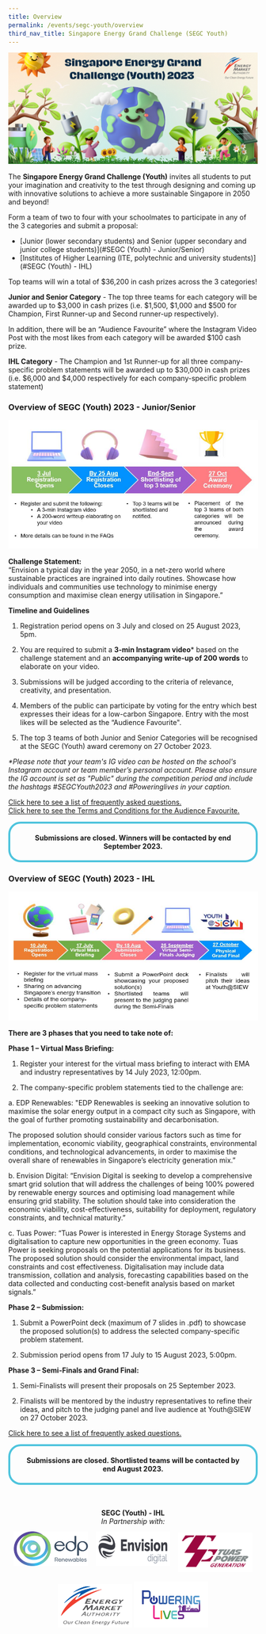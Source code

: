 ```yaml
---
title: Overview
permalink: /events/segc-youth/overview
third_nav_title: Singapore Energy Grand Challenge (SEGC Youth)
---
```

![Singapore Energy Grand Challenge (Youth) 2022](/images/events/segc/SEGC%20Banner%20V3.png)
<p style="text-align: center; font-weight: bold;">
</p>

 
The **Singapore Energy Grand Challenge (Youth)** invites all students to put your imagination and creativity to the test through designing and coming up  with innovative solutions to achieve a more sustainable Singapore in 2050 and beyond!

Form a team of two to four with your schoolmates to participate in any of the 3 categories and submit a proposal:

* [Junior (lower secondary students) and Senior (upper secondary and junior college students)](#SEGC (Youth) - Junior/Senior)
* [Institutes of Higher Learning (ITE, polytechnic and university students)](#SEGC (Youth) - IHL)

Top teams will win a total of $36,200 in cash prizes across the 3 categories!

**Junior and Senior Category** - The top three teams for each category will be awarded up to $3,000 in cash prizes (i.e. $1,500, $1,000 and $500 for Champion, First Runner-up and Second runner-up respectively).​

In addition, there will be an “Audience Favourite” where the Instagram Video Post with the most likes from each category will be awarded $100 cash prize.
 

**IHL Category** - The Champion and 1st Runner-up for all three company-specific problem statements will be awarded up to $30,000 in cash prizes (i.e. $6,000 and $4,000 respectively for each company-specific problem statement)



<a id="SEGC (Youth) - Junior/Senior" href=""></a>
### Overview of SEGC (Youth) 2023 - Junior/Senior

<img alt="Overview, 3 Jul Registration Opens, by 25 Aug Submission, by 31 Aug Screenshot Verification, End Oct Award Ceremony" style="width: 505px; height: 260px; max-width: 505px;" src="/images/events/segc/SEGC%202023%20-%20JS%20Overview_v2.JPG" />  
  

**Challenge Statement:**  
“Envision a typical day in the year 2050, in a net-zero world where sustainable practices are ingrained into daily routines. Showcase how individuals and communities use technology to minimise energy consumption and maximise clean energy utilisation in Singapore.”


**Timeline and Guidelines**  

1. Registration period opens on 3 July and closed on 25 August 2023, 5pm.
   
2. You are required to submit a **3-min Instagram video*** based on the challenge statement and an **accompanying write-up of 200 words** to elaborate on your video. 

3. Submissions will be judged according to the criteria of relevance, creativity, and presentation.
  
4. Members of the public can participate by voting for the entry which best expresses their ideas for a low-carbon Singapore. Entry with the most likes will be selected as the “Audience Favourite".
  
5. The top 3 teams of both Junior and Senior Categories will be recognised at the SEGC (Youth) award ceremony on 27 October 2023.

_*Please note that your team's IG video can be hosted on the school's Instagram account or team member’s personal account. Please also ensure the IG account is set as "Public" during the competition period and include the hashtags #SEGCYouth2023 and #Poweringlives in your caption._

<a href="/files/events/segc-youth/overview/Singapore%20Energy%20Grand%20Challenge%20(Youth)%20Junior-Senior%202023%20FAQs_vf%20(1).pdf" target="_blank">Click here to see a list of frequently asked questions.</a>
<br>
<a href="/files/events/segc-youth/overview/SEGC%202023%20-%20JS%20Audience%20Favourite_vf2.pdf" target="_blank">Click here to see the Terms and Conditions for the Audience Favourite.</a>

<div style="margin:auto; border: 4px solid; border-radius: 25px; padding: 20px 20px; border-color:#4EC4DD ">    
    <div style="text-align:center;">        
        <strong>
            Submissions are closed. Winners will be contacted by end September 2023.
        </strong>
        <br>
    </div>
</div>  

<a id="SEGC (Youth) - IHL" href=""></a>
### Overview of SEGC (Youth) 2023 - IHL

<img alt="Overview, 10 Jul Registration Opens, by 15 Aug Submission, 25 Aug Semi-finals, End Oct Award Ceremony" style="width: 505px; height: 260px; max-width: 505px;" src="/images/events/segc/SEGC%202023%20-%20IHL%20Overview_v2.JPG" />

**There are 3 phases that you need to take note of:**  

**Phase 1 – Virtual Mass Briefing:**  

1. Register your interest for the virtual mass briefing to interact with EMA and industry representatives by 14 July 2023, 12:00pm.

2. The company-specific problem statements tied to the challenge are:

a. EDP Renewables: "EDP Renewables is seeking an innovative solution to maximise the solar energy output in a compact city such as Singapore, with the goal of further promoting sustainability and decarbonisation. 
 
The proposed solution should consider various factors such as time for implementation, economic viability, geographical constraints, environmental conditions, and technological advancements, in order to maximise the overall share of renewables in Singapore’s electricity generation mix.”

b. Envision Digital: “Envision Digital is seeking to develop a comprehensive smart grid solution that will address the challenges of being 100% powered by renewable energy sources and optimising load management while ensuring grid stability. The solution should take into consideration the economic viability, cost-effectiveness, suitability for deployment, regulatory constraints, and technical maturity.”

c. Tuas Power: “Tuas Power is interested in Energy Storage Systems and digitalisation to capture new opportunities in the green economy. Tuas Power is seeking proposals on the potential applications for its business. The proposed solution should consider the environmental impact, land constraints and cost effectiveness. Digitalisation may include data transmission, collation and analysis, forecasting capabilities based on the data collected and conducting cost-benefit analysis based on market signals.”

**Phase 2 – Submission:**  

1. Submit a PowerPoint deck (maximum of 7 slides in .pdf) to showcase the proposed solution(s) to address the selected company-specific problem statement. 

2. Submission period opens from 17 July to 15 August 2023, 5:00pm.

**Phase 3 – Semi-Finals and Grand Final:**  

1. Semi-Finalists will present their proposals on 25 September 2023.

2. Finalists will be mentored by the industry representatives to refine their ideas, and pitch to the judging panel and live audience at Youth@SIEW on 27 October 2023.

<a href="/files/events/segc-youth/overview/Singapore%20Energy%20Grand%20Challenge%20(Youth)%20IHL%202023%20FAQs_vf2.pdf" target="_blank">Click here to see a list of frequently asked questions.</a>

<div style="margin:auto; border: 4px solid; border-radius: 25px; padding: 20px 20px; border-color:#4EC4DD ">    
    <div style="text-align:center;">        
        <strong>
             Submissions are closed. Shortlisted teams will be contacted by end August 2023.
        </strong>
        <br>
    </div>
</div>

<br/>
<p style="text-align: center;">
    <br/>
    <span style="font-weight: bold;">SEGC (Youth) - IHL</span>
    <br/>
    <span style="font-style: italic; text-align: center;">In Partnership with:</span>
    <br/>
<img alt="EDP Renewables" style="padding-bottom: 12px; width: 150px; height: 70px; max-width: 150px; display: inline-block;" src="/images/common/partner-logos/EDPR_Logo_no%20border.jpg" />
<img alt="Envision Digital" style="margin: 12px; width: 150px;height: 70px; max-width: 150px; display: inline-block;" src="/images/common/partner-logos/Envision%20Digital%20Logo.png" />
<img alt="Tuas Power" style="width: 150px;height: 80px; max-width: 150px; display: inline-block;" src="/images/common/partner-logos/Tuas%20Power_Logo_no%20border.jpg" />
    <br/>
    <br/>
    <img alt="Energy Market Authority" style="width: 150px; height: 88px; max-width: 150px; display: inline-block;" src="images/common/EMA-Logo-2023.jpg" />
<img alt="Powering Lives" style="width: 150px; height: 92px; max-width: 150px; display: inline-block;" src="images/common/ema-pl-logo.png" />
